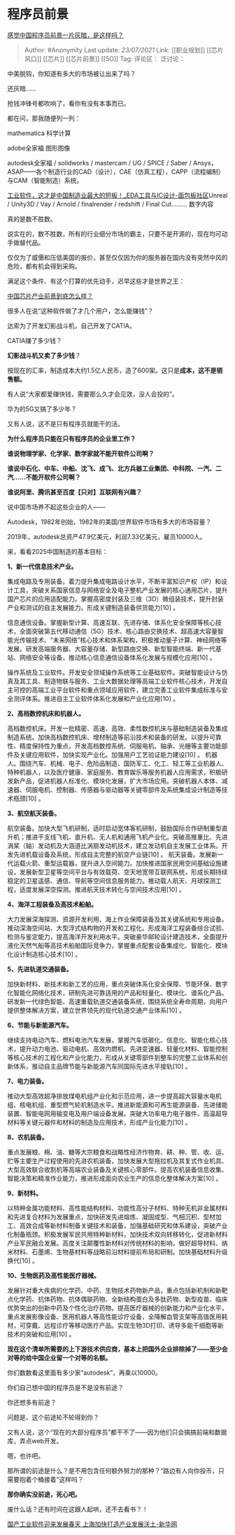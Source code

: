 # 程序员前景
[感觉中国程序员前景一片灰暗，是这样吗？](https://www.zhihu.com/question/389889237/answer/1340483247)

> Author: #Anonymity
> Last update: *23/07/2021*
> Link: [[职业规划]] [[芯片风口]] [[芯片]] [[芯片前景]] [[5G]]
> Tag:
> 评论区：
> 泛讨论：

中美脱钩，你知道有多大的市场被让出来了吗？

还灰暗……

抢钱冲锋号都吹响了，看你有没有本事而已。

都在问，那我随便列一列：

mathematica 科学计算

adobe全家福 图形图像

autodesk全家福 / solidworks / mastercam / UG / SPICE / Saber / Ansys，ASAP——各个制造行业的CAD（设计），CAE（仿真工程），CAPP（流程编制）与CAM（智能制造）系统。

[工业软件，这才是中国制造业最大的短板！\_EDA工具与IC设计-面包板社区](https://link.zhihu.com/?target=https%3A//mbb.eet-china.com/forum/topic/69077_1_1.html)Unreal / Unity3D / Vay / Arnold / finalrender / redshift / Final Cut……… 数字内容

真的是数不胜数。

说实在的，数不胜数，所有的行业细分市场的霸主，只要不是开源的，现在均可动手做替代品。

仅仅为了威慑和压低美国的报价，甚至仅仅因为你的服务器在国内没有突然中风的危险，都有机会得到采购。

满足这个条件、有这个打算的优先动手，迟早这些才是世界之王：

[中国芯片产业前景到底怎么样？](https://www.zhihu.com/question/305898679/answer/563613133)

很多人在说“这种软件做了才几个用户，怎么能赚钱”？

达索为了开发幻影战斗机，自己开发了CATIA。

CATIA赚了多少钱？

**幻影战斗机又卖了多少钱**？

按现在的汇率，制造成本大约1.5亿人民币，造了600架。这只是**成本，这不是销售额。**

有人说“大家都爱赚快钱，需要那么久才会见效，没人会投的”。

华为的5G又搞了多少年？

又有人说，这不是只有程序员就能干的活。

**为什么程序员只能在只有程序员的企业里工作？**

**谁说物理学家、化学家、数学家就不能开软件公司啊？**

**谁说中石化、中车、中船、沈飞、成飞、北方兵器工业集团、中科院、一汽、二汽……不能开软件公司啊？**

**谁说阿里、腾讯甚至百度【只对】互联网有兴趣？**

说中国市场养不起这些企业的人——

Autodesk，1982年创始，1982年的美国/世界软件市场有多大的市场容量？

2019年，autodesk总资产47.9亿美元，利润7.33亿美元，雇员10000人。

来，看看2025中国制造的基本目标：

**1、新一代信息技术产业。**

集成电路及专用装备。着力提升集成电路设计水平，不断丰富知识产权（IP）和设计工具，突破关系国家信息与网络安全及电子整机产业发展的核心通用芯片，提升国产芯片的应用适配能力。掌握高密度封装及三维（3D）微组装技术，提升封装产业和测试的自主发展能力。形成关键制造装备供货能力[10] 。

信息通信设备。掌握新型计算、高速互联、先进存储、体系化安全保障等核心技术，全面突破第五代移动通信（5G）技术、核心路由交换技术、超高速大容量智能光传输技术、“未来网络”核心技术和体系架构，积极推动量子计算、神经网络等发展。研发高端服务器、大容量存储、新型路由交换、新型智能终端、新一代基站、网络安全等设备，推动核心信息通信设备体系化发展与规模化应用[10] 。

操作系统及工业软件。开发安全领域操作系统等工业基础软件。突破智能设计与仿真及其工具、制造物联与服务、工业大数据处理等高端工业软件核心技术，开发自主可控的高端工业平台软件和重点领域应用软件，建立完善工业软件集成标准与安全测评体系。推进自主工业软件体系化发展和产业化应用[10] 。

**2、高档数控机床和机器人。**

高档数控机床。开发一批精密、高速、高效、柔性数控机床与基础制造装备及集成制造系统。加快高档数控机床、增材制造等前沿技术和装备的研发。以提升可靠性、精度保持性为重点，开发高档数控系统、伺服电机、轴承、光栅等主要功能部件及关键应用软件，加快实现产业化。加强用户工艺验证能力建设[10] 。
机器人。围绕汽车、机械、电子、危险品制造、国防军工、化工、轻工等工业机器人、特种机器人，以及医疗健康、家庭服务、教育娱乐等服务机器人应用需求，积极研发新产品，促进机器人标准化、模块化发展，扩大市场应用。突破机器人本体、减速器、伺服电机、控制器、传感器与驱动器等关键零部件及系统集成设计制造等技术瓶颈[10] 。

**3、航空航天装备。**

航空装备。加快大型飞机研制，适时启动宽体客机研制，鼓励国际合作研制重型直升机；推进干支线飞机、直升机、无人机和通用飞机产业化。突破高推重比、先进涡桨（轴）发动机及大涵道比涡扇发动机技术，建立发动机自主发展工业体系。开发先进机载设备及系统，形成自主完整的航空产业链[10] 。
航天装备。发展新一代运载火箭、重型运载器，提升进入空间能力。加快推进国家民用空间基础设施建设，发展新型卫星等空间平台与有效载荷、空天地宽带互联网系统，形成长期持续稳定的卫星遥感、通信、导航等空间信息服务能力。推动载人航天、月球探测工程，适度发展深空探测。推进航天技术转化与空间技术应用[10] 。

**4、海洋工程装备及高技术船舶。**

大力发展深海探测、资源开发利用、海上作业保障装备及其关键系统和专用设备。推动深海空间站、大型浮式结构物的开发和工程化。形成海洋工程装备综合试验、检测与鉴定能力，提高海洋开发利用水平。突破豪华邮轮设计建造技术，全面提升液化天然气船等高技术船舶国际竞争力，掌握重点配套设备集成化、智能化、模块化设计制造核心技术[10] 。

**5、先进轨道交通装备。**

加快新材料、新技术和新工艺的应用，重点突破体系化安全保障、节能环保、数字化智能化网络化技术，研制先进可靠适用的产品和轻量化、模块化、谱系化产品。研发新一代绿色智能、高速重载轨道交通装备系统，围绕系统全寿命周期，向用户提供整体解决方案，建立世界领先的现代轨道交通产业体系[10] 。

**6、节能与新能源汽车。**

继续支持电动汽车、燃料电池汽车发展，掌握汽车低碳化、信息化、智能化核心技术，提升动力电池、驱动电机、高效内燃机、先进变速器、轻量化材料、智能控制等核心技术的工程化和产业化能力，形成从关键零部件到整车的完整工业体系和创新体系，推动自主品牌节能与新能源汽车同国际先进水平接轨[10] 。

**7、电力装备。**

推动大型高效超净排放煤电机组产业化和示范应用，进一步提高超大容量水电机组、核电机组、重型燃气轮机制造水平。推进新能源和可再生能源装备、先进储能装置、智能电网用输变电及用户端设备发展。突破大功率电力电子器件、高温超导材料等关键元器件和材料的制造及应用技术，形成产业化能力[10] 。

**8、农机装备。**

重点发展粮、棉、油、糖等大宗粮食和战略性经济作物育、耕、种、管、收、运、贮等主要生产过程使用的先进农机装备，加快发展大型拖拉机及其复式作业机具、大型高效联合收割机等高端农业装备及关键核心零部件。提高农机装备信息收集、智能决策和精准作业能力，推进形成面向农业生产的信息化整体解决方案[10] 。

**9、新材料。**

以特种金属功能材料、高性能结构材料、功能性高分子材料、特种无机非金属材料和先进复合材料为发展重点，加快研发先进熔炼、凝固成型、气相沉积、型材加工、高效合成等新材料制备关键技术和装备，加强基础研究和体系建设，突破产业化制备瓶颈。积极发展军民共用特种新材料，加快技术双向转移转化，促进新材料产业军民融合发展。高度关注颠覆性新材料对传统材料的影响，做好超导材料、纳米材料、石墨烯、生物基材料等战略前沿材料提前布局和研制。加快基础材料升级换代[10] 。

**10、生物医药及高性能医疗器械。**

发展针对重大疾病的化学药、中药、生物技术药物新产品，重点包括新机制和新靶点化学药、抗体药物、抗体偶联药物、全新结构蛋白及多肽药物、新型疫苗、临床优势突出的创新中药及个性化治疗药物。提高医疗器械的创新能力和产业化水平，重点发展影像设备、医用机器人等高性能诊疗设备，全降解血管支架等高值医用耗材，可穿戴、远程诊疗等移动医疗产品。实现生物3D打印、诱导多能干细胞等新技术的突破和应用[10] 。

**现在这个清单所需要的上下游技术供应商，基本上把国外企业排除掉了——至少会对等的给中国企业留一个对等的名额。**

你们数数看这里面有多少家“autodesk”，再乘以10000。

你们自己想中国的程序员是不是没有前途？

你还想多有前途？

问题是，这个前途轮不轮得到你？

又有人说，这个“现在的大部分程序员”都干不了——因为他们只会搞搞前端和数据库，弄点web开发。

嗯，也许吧。

那所谓的前途是什么？是不用包含任何额外努力的那种？“路边有人向你投币，只需要抱着个桶接着”这样吗？

**那你确实没前途，死心吧。**

废什么话？还有时间在这跟人起哄，还不去看书？！

[国产工业软件迎来发展春天 上海加快打造产业发展沃土-新华网](https://link.zhihu.com/?target=http%3A//www.xinhuanet.com/fortune/2019-12/20/c_1125370112.htm)
